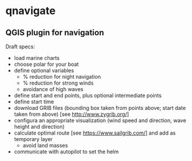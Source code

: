 # qnavigate
## QGIS plugin for navigation

Draft specs:
* load marine charts
* choose polar for your boat
* define optional variables
  * % reduction for night navigation
  * % reduction for strong winds
  * avoidance of high waves
* define start and end points, plus optional intermediate points
* define start time
* download GRIB files (bounding box taken from points above; start date taken from above) [see http://www.zygrib.org/]
* configura an appropriate visualization (wind speed and direction, wave height and direction)
* calculate optimal route [see https://www.sailgrib.com/] and add as temporary layer
  * avoid land masses
* communicate with autopilot to set the helm
